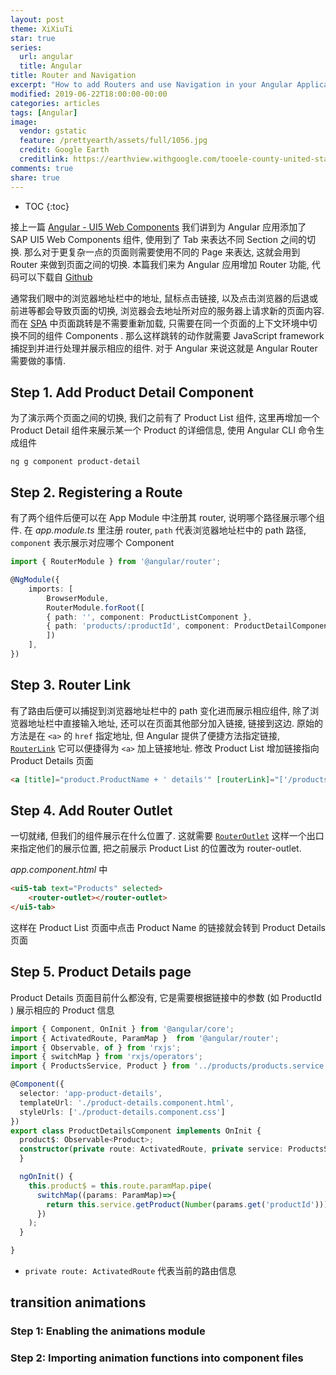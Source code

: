 ```yaml
---
layout: post
theme: XiXiuTi
star: true
series: 
  url: angular
  title: Angular
title: Router and Navigation
excerpt: "How to add Routers and use Navigation in your Angular Application?"
modified: 2019-06-22T18:00:00-00:00
categories: articles
tags: [Angular]
image:
  vendor: gstatic
  feature: /prettyearth/assets/full/1056.jpg
  credit: Google Earth
  creditlink: https://earthview.withgoogle.com/tooele-county-united-states-1056
comments: true
share: true
---
```


* TOC
{:toc}

接上一篇 [Angular - UI5 Web Components](/articles/angular-ui5-web-components/) 我们讲到为 Angular 应用添加了 SAP UI5 Web Components 组件, 使用到了 Tab 来表达不同 Section 之间的切换. 那么对于更复杂一点的页面则需要使用不同的 Page 来表达, 这就会用到 Router 来做到页面之间的切换. 本篇我们来为 Angular 应用增加 Router 功能, 代码可以下载自 [Github](https://github.com/tiven-wang/angular-tutorial/tree/router)

通常我们眼中的浏览器地址栏中的地址, 鼠标点击链接, 以及点击浏览器的后退或前进等都会导致页面的切换, 浏览器会去地址所对应的服务器上请求新的页面内容. 而在 [SPA][angular-spa] 中页面跳转是不需要重新加载, 只需要在同一个页面的上下文环境中切换不同的组件 Components . 那么这样跳转的动作就需要 JavaScript framework 捕捉到并进行处理并展示相应的组件. 对于 Angular 来说这就是 Angular Router 需要做的事情.

## Step 1.  Add Product Detail Component

为了演示两个页面之间的切换, 我们之前有了 Product List 组件, 这里再增加一个 Product Detail 组件来展示某一个 Product 的详细信息, 使用 Angular CLI 命令生成组件

`ng g component product-detail`

## Step 2. Registering a Route

有了两个组件后便可以在 App Module 中注册其 router, 说明哪个路径展示哪个组件. 在 *app.module.ts* 里注册 router, `path` 代表浏览器地址栏中的 path 路径, `component` 表示展示对应哪个 Component

```typescript
import { RouterModule } from '@angular/router';

@NgModule({
    imports: [
        BrowserModule,
        RouterModule.forRoot([
        { path: '', component: ProductListComponent },
        { path: 'products/:productId', component: ProductDetailComponent },
        ])
    ],
})
```

## Step 3. Router Link

有了路由后便可以捕捉到浏览器地址栏中的 path 变化进而展示相应组件, 除了浏览器地址栏中直接输入地址, 还可以在页面其他部分加入链接, 链接到这边. 原始的方法是在 `<a>` 的 `href` 指定地址, 但 Angular 提供了便捷方法指定链接, [`RouterLink`][RouterLink] 它可以便捷得为 `<a>` 加上链接地址. 修改 Product List 增加链接指向 Product Details 页面

```html
<a [title]="product.ProductName + ' details'" [routerLink]="['/products', productId]">{{ product.ProductName }}</a>
```

## Step 4. Add Router Outlet

一切就绪, 但我们的组件展示在什么位置了. 这就需要 [`RouterOutlet`][RouterOutlet] 这样一个出口来指定他们的展示位置, 把之前展示 Product List 的位置改为 router-outlet.

*app.component.html* 中

```html
<ui5-tab text="Products" selected>
    <router-outlet></router-outlet>
</ui5-tab>
```

这样在 Product List 页面中点击 Product Name 的链接就会转到 Product Details 页面

## Step 5. Product Details page

Product Details 页面目前什么都没有, 它是需要根据链接中的参数 (如 ProductId ) 展示相应的 Product 信息

```typescript
import { Component, OnInit } from '@angular/core';
import { ActivatedRoute, ParamMap }  from '@angular/router';
import { Observable, of } from 'rxjs';
import { switchMap } from 'rxjs/operators';
import { ProductsService, Product } from '../products/products.service';

@Component({
  selector: 'app-product-details',
  templateUrl: './product-details.component.html',
  styleUrls: ['./product-details.component.css']
})
export class ProductDetailsComponent implements OnInit {
  product$: Observable<Product>;
  constructor(private route: ActivatedRoute, private service: ProductsService) {
  }

  ngOnInit() {
    this.product$ = this.route.paramMap.pipe(
      switchMap((params: ParamMap)=>{
        return this.service.getProduct(Number(params.get('productId')));
      })
    );
  }

}
```

* `private route: ActivatedRoute` 代表当前的路由信息

## transition animations

### Step 1: Enabling the animations module

### Step 2: Importing animation functions into component files

[angular-spa]:https://blog.angular-university.io/why-a-single-page-application-what-are-the-benefits-what-is-a-spa/

[RouterLink]:https://angular.io/api/router/RouterLink
[RouterOutlet]:https://angular.io/api/router/RouterOutlet